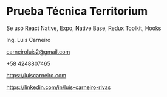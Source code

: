 # Prueba Técnica Territorium

Se usó React Native, Expo, Native Base, Redux Toolkit, Hooks


Ing. Luis Carneiro

carneiroluis2@gmail.com

+58 4248807465

https://luiscarneiro.com


https://linkedin.com/in/luis-carneiro-rivas

